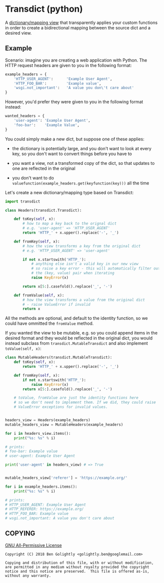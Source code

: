 Transdict (python)
==============

A [dictionary/mapping view](https://docs.python.org/3/library/stdtypes.html#dictionary-view-objects)
that transparently applies your custom functions in order to create a
bidirectional mapping between the source dict and a desired view.

Example
-------

Scenario: imagine you are creating a web application with Python. The HTTP
request headers are given to you in the following format:

```python
example_headers = {
    'HTTP_USER_AGENT':      'Example User Agent',
    'HTTP_FOO_BAR':         'Example value',
    'wsgi.not_important':   'A value you don\'t care about'
}
```


However, you'd prefer they were given to you in the following format instead:

```python
wanted_headers = {
    'user-agent': 'Example User Agent',
    'foo-bar':    'Example Value',
}
```

You could simply make a new dict, but suppose one of these applies:

* the dictionary is potentially large, and you don't want to look at every
key, so you don't want to convert things before you have to

* you want a view, not a transformed copy of the dict, so that updates to
one are reflected in the original

* you don't want to do `valuefunction(example_headers.get(keyfunction(key)))`
all the time


Let's create a new dictionary/mapping type based on Transdict:

```python
import transdict

class Headers(transdict.Transdict):

    def toKey(self, x):
        # how to map a key back to the orignal dict
        # e.g. 'user-agent' => 'HTTP_USER_AGENT'
        return 'HTTP_' + x.upper().replace('-', '_')

    def fromKey(self, x):
        # how the view transforms a key from the original dict
        # e.g. 'HTTP_USER_AGENT' => 'user-agent'

        if not x.startswith('HTTP_'):
            # anything else isn't a valid key in our new view
            # so raise a key error - this will automatically filter out
            # the (key, value) pair when iterating
            raise KeyError(x)

        return x[5:].casefold().replace('_', '-')

    def fromValue(self, x):
        # how the view transforms a value from the original dict
        # - raise ValueError if invalid
        return x
```

All the methods are optional, and default to the identity function, so
we could have ommitted the `fromValue` method.

If you wanted the view to be mutable, e.g. so you could append items in
the desired format and they would be reflected in the original dict,
you would instead subclass from `transdict.MutableTransdict` and also implement
`toValue(self, x)`:


```python
class MutableHeaders(transdict.MutableTransdict):
    def toKey(self, x):
        return 'HTTP_' + x.upper().replace('-', '_')

    def fromKey(self, x):
        if not x.startswith('HTTP_'):
            raise KeyError(x)
        return x[5:].casefold().replace('_', '-')

    # toValue, fromValue are just the identity functions here
    # so we don't need to implement them. If we did, they could raise
    # ValueError exceptions for invalid values.


headers_view = Headers(example_headers)
mutable_headers_view = MutableHeaders(example_headers)

for i in headers_view.items():
    print("%s: %s" % i)

# prints:
# foo-bar: Example value
# user-agent: Example User Agent

print('user-agent' in headers_view) # => True


mutable_headers_view['referer'] = 'https://example.org/'

for i in example_headers.items():
    print("%s: %s" % i)

# prints:
# HTTP_USER_AGENT: Example User Agent
# HTTP_REFERER: https://example.org/
# HTTP_FOO_BAR: Example value
# wsgi.not_important: A value you don't care about
```



COPYING
-------

[GNU All-Permissive License](https://www.gnu.org/licenses/license-list.en.html#GNUAllPermissive)

```
Copyright (C) 2018 Ben Golightly <golightly.ben@googlemail.com>

Copying and distribution of this file, with or without modification,
are permitted in any medium without royalty provided the copyright
notice and this notice are preserved.  This file is offered as-is,
without any warranty.
```

